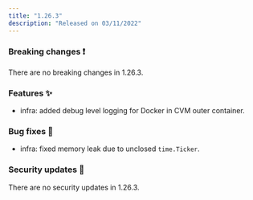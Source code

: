 ```yaml
---
title: "1.26.3"
description: "Released on 03/11/2022"
---
```


### Breaking changes ❗

There are no breaking changes in 1.26.3.

### Features ✨

- infra: added debug level logging for Docker in CVM outer container.

### Bug fixes 🐛

- infra: fixed memory leak due to unclosed `time.Ticker`.

### Security updates 🔐

There are no security updates in 1.26.3.
